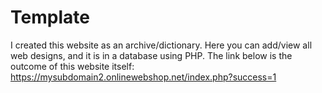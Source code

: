 # Template
I created this website as an archive/dictionary. Here you can add/view all web designs, and it is in a database using PHP. The link below is the outcome of this website itself:
https://mysubdomain2.onlinewebshop.net/index.php?success=1
